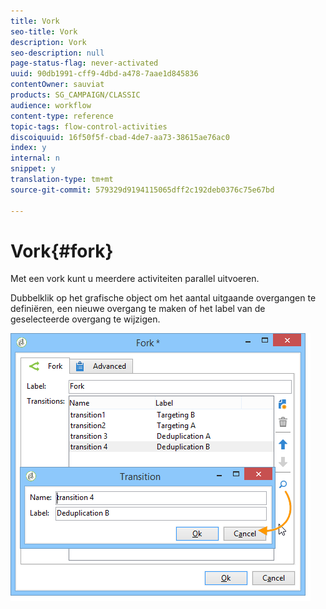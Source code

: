 ```yaml
---
title: Vork
seo-title: Vork
description: Vork
seo-description: null
page-status-flag: never-activated
uuid: 90db1991-cff9-4dbd-a478-7aae1d845836
contentOwner: sauviat
products: SG_CAMPAIGN/CLASSIC
audience: workflow
content-type: reference
topic-tags: flow-control-activities
discoiquuid: 16f50f5f-cbad-4de7-aa73-38615ae76ac0
index: y
internal: n
snippet: y
translation-type: tm+mt
source-git-commit: 579329d9194115065dff2c192deb0376c75e67bd

---
```



# Vork{#fork}

Met een vork kunt u meerdere activiteiten parallel uitvoeren.

Dubbelklik op het grafische object om het aantal uitgaande overgangen te definiëren, een nieuwe overgang te maken of het label van de geselecteerde overgang te wijzigen.

![](assets/s_user_segmentation_fork.png)

